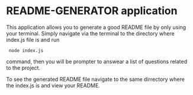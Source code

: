 # README-GENERATOR application
This application allows you to generate a good README file by only using your terminal. Simply navigate via the terminal to the directory where index.js file is and run  
```
 node index.js
 ```
command, then you will be prompter to answear a list of questions related to the project.

To see the generated README file navigate to the same dirrectory where the index.js is and view your README. 

